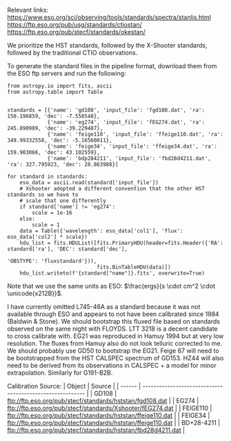 Relevant links:
https://www.eso.org/sci/observing/tools/standards/spectra/stanlis.html
https://ftp.eso.org/pub/usg/standards/ctiostan/
https://ftp.eso.org/pub/stecf/standards/okestan/

We prioritize the HST standards, followed by the X-Shooter standards, followed by the traditional CTIO observations.

To generate the standard files in the pipeline format, download them from the ESO ftp servers and run the following:

```
from astropy.io import fits, ascii
from astropy.table import Table


standards = [{'name': 'gd108', 'input_file': 'fgd108.dat', 'ra': 150.196859, 'dec': -7.558548},
             {'name': 'eg274', 'input_file': 'fEG274.dat', 'ra': 245.890989, 'dec': -39.229487},
             {'name': 'feige110', 'input_file': 'ffeige110.dat', 'ra': 349.99332558, 'dec': -5.16560011},
             {'name': 'feige34', 'input_file': 'ffeige34.dat', 'ra': 159.903066, 'dec': 43.102559},
             {'name': 'bdp284211', 'input_file': 'fbd28d4211.dat', 'ra': 327.795923, 'dec': 28.863988}]

for standard in standards:
    eso_data = ascii.read(standard['input_file'])
    # Xshooter adopted a different convention that the other HST standards so we have to 
    # scale that one differently
    if standard['name'] != 'eg274':
        scale = 1e-16
    else:
        scale = 1
    data = Table({'wavelength': eso_data['col1'], 'flux': eso_data['col2'] * scale})
    hdu_list = fits.HDUList([fits.PrimaryHDU(header=fits.Header({'RA': standard['ra'], 'DEC': standard['dec'], 
                                                                 'OBSTYPE': 'fluxstandard'})), 
                             fits.BinTableHDU(data)])
    hdu_list.writeto(f'{standard["name"]}.fits', overwrite=True)
```
Note that we use the same units as ESO: $\frac{ergs}{s \cdot cm^2 \cdot \unicode{x212B}}$.

I have currently omitted L745-46A as a standard because it was not available through ESO and appears to not have been calibrated
since 1984 (Baldwin & Stone). We should bootstrap this fluxed file based on standards observed on the same night with FLOYDS. LTT 3218 is a decent candidate to cross calibrate with. EG21 was reproduced in Hamuy 1994 but at very low resolution. The fluxes from Hamuy also do not look telluric corrected to me. We should probably use GD50 to bootstrap the EG21. Feige 67 will need to be bootstrapped from the HST CALSPEC spectrum of GD153. HZ44 will also need to be derived from its observations in CALSPEC + a model for minor extrapolation. Similarly for G191-B2B.

Calibration Source:
| Object | Source                                                    |
| ------ | --------------------------------------------------------- |
| GD108  | ftp://ftp.eso.org/pub/stecf/standards/hststan/fgd108.dat  |
| EG274  | ftp://ftp.eso.org/pub/stecf/standards/Xshooter/fEG274.dat |
| FEIGE110 | ftp://ftp.eso.org/pub/stecf/standards/hststan/ffeige110.dat |
| FEIGE34 | ftp://ftp.eso.org/pub/stecf/standards/hststan/ffeige110.dat |
| BD+28-4211 | ftp://ftp.eso.org/pub/stecf/standards/hststan/fbd28d4211.dat |
